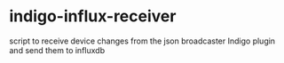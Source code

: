 # indigo-influx-receiver
script to receive device changes from the json broadcaster Indigo plugin and send them to influxdb

